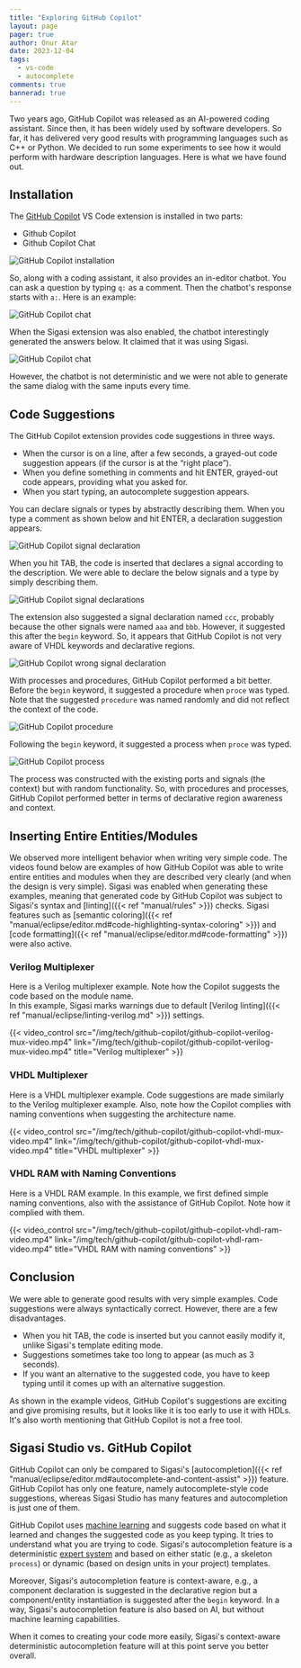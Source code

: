 ```yaml
---
title: "Exploring GitHub Copilot"
layout: page
pager: true
author: Onur Atar
date: 2023-12-04
tags:
  - vs-code
  - autocomplete 
comments: true
bannerad: true
---
```


Two years ago, GitHub Copilot was released as an AI-powered coding assistant. Since then, it has been widely used by software developers. 
So far, it has delivered very good results with programming languages such as C++ or Python. 
We decided to run some experiments to see how it would perform with hardware description languages. Here is what we have found out. 

## Installation

The [GitHub Copilot](https://github.com/features/copilot) VS Code extension is installed in two parts:
* Github Copilot
* Github Copilot Chat

![GitHub Copilot installation](/img/tech/github-copilot/github-copilot-installation.png)

So, along with a coding assistant, it also provides an in-editor chatbot.
You can ask a question by typing `q:` as a comment. 
Then the chatbot's response starts with `a:`. Here is an example:

![GitHub Copilot chat](/img/tech/github-copilot/github-copilot-chat.png)

When the Sigasi extension was also enabled, the chatbot interestingly generated the answers below.
It claimed that it was using Sigasi.

![GitHub Copilot chat](/img/tech/github-copilot/github-copilot-sigasi.png)

However, the chatbot is not deterministic and we were not able to generate the same dialog with the same inputs every time.

## Code Suggestions

The GitHub Copilot extension provides code suggestions in three ways. 

* When the cursor is on a line, after a few seconds, a grayed-out code suggestion appears (if the cursor is at the “right place”).
* When you define something in comments and hit ENTER, grayed-out code appears, providing what you asked for.
* When you start typing, an autocomplete suggestion appears.

You can declare signals or types by abstractly describing them. 
When you type a comment as shown below and hit ENTER, a declaration suggestion appears.

![GitHub Copilot signal declaration](/img/tech/github-copilot/github-copilot-signal-declaration.png)

When you hit TAB, the code is inserted that declares a signal according to the description.
We were able to declare the below signals and a type by simply describing them.

![GitHub Copilot signal declarations](/img/tech/github-copilot/github-copilot-signal-declarations.png)

The extension also suggested a signal declaration named `ccc`, probably because the other signals were named `aaa` and `bbb`. 
However, it suggested this after the `begin` keyword. So, it appears that GitHub Copilot is not very aware of VHDL keywords and declarative regions. 

![GitHub Copilot wrong signal declaration](/img/tech/github-copilot/github-copilot-wrong-signal-declaration.png)

With processes and procedures, GitHub Copilot performed a bit better. 
Before the `begin` keyword, it suggested a procedure when `proce` was typed. 
Note that the suggested `procedure` was named randomly and did not reflect the context of the code. 

![GitHub Copilot procedure](/img/tech/github-copilot/github-copilot-procedure.png)

Following the `begin` keyword, it suggested a process when `proce` was typed.

![GitHub Copilot process](/img/tech/github-copilot/github-copilot-process.png)

The process was constructed with the existing ports and signals (the context) but with random functionality.
So, with procedures and processes, GitHub Copilot performed better in terms of declarative region awareness and context. 

## Inserting Entire Entities/Modules

We observed more intelligent behavior when writing very simple code. 
The videos found below are examples of how GitHub Copilot was able to write entire entities and modules when they are described very clearly (and when the design is very simple).
Sigasi was enabled when generating these examples, meaning that generated code by GitHub Copilot was subject to Sigasi's syntax and [linting]({{< ref "manual/rules" >}}) checks. 
Sigasi features such as [semantic coloring]({{< ref "manual/eclipse/editor.md#code-highlighting-syntax-coloring" >}}) and [code formatting]({{< ref "manual/eclipse/editor.md#code-formatting" >}}) were also active.

### Verilog Multiplexer

Here is a Verilog multiplexer example. Note how the Copilot suggests the code based on the module name.  
In this example, Sigasi marks warnings due to default [Verilog linting]({{< ref "manual/eclipse/linting-verilog.md" >}}) settings.

{{< video_control src="/img/tech/github-copilot/github-copilot-verilog-mux-video.mp4" link="/img/tech/github-copilot/github-copilot-verilog-mux-video.mp4" title="Verilog multiplexer" >}}

### VHDL Multiplexer

Here is a VHDL multiplexer example. Code suggestions are made similarly to the Verilog multiplexer example. 
Also, note how the Copilot complies with naming conventions when suggesting the architecture name.

{{< video_control src="/img/tech/github-copilot/github-copilot-vhdl-mux-video.mp4" link="/img/tech/github-copilot/github-copilot-vhdl-mux-video.mp4" title="VHDL multiplexer" >}}

### VHDL RAM with Naming Conventions

Here is a VHDL RAM example. In this example, we first defined simple naming conventions, also with the assistance of GitHub Copilot. Note how it complied with them.

{{< video_control src="/img/tech/github-copilot/github-copilot-vhdl-ram-video.mp4" link="/img/tech/github-copilot/github-copilot-vhdl-ram-video.mp4" title="VHDL RAM with naming conventions" >}}

## Conclusion

We were able to generate good results with very simple examples. Code suggestions were always syntactically correct.
However, there are a few disadvantages.

* When you hit TAB, the code is inserted but you cannot easily modify it, unlike Sigasi's template editing mode. 
* Suggestions sometimes take too long to appear (as much as 3 seconds).
* If you want an alternative to the suggested code, you have to keep typing until it comes up with an alternative suggestion.

As shown in the example videos, GitHub Copilot's suggestions are exciting and give promising results, but it looks like it is too early to use it with HDLs.
It's also worth mentioning that GitHub Copilot is not a free tool.

## Sigasi Studio vs. GitHub Copilot

GitHub Copilot can only be compared to Sigasi's [autocompletion]({{< ref "manual/eclipse/editor.md#autocomplete-and-content-assist" >}}) feature.
GitHub Copilot has only one feature, namely autocomplete-style code suggestions, whereas Sigasi Studio has many features and autocompletion is just one of them.

GitHub Copilot uses [machine learning](https://en.wikipedia.org/wiki/Machine_learning) and suggests code based on what it learned and changes the suggested code as you keep typing. 
It tries to understand what you are trying to code. 
Sigasi's autocompletion feature is a deterministic [expert system](https://en.wikipedia.org/wiki/Expert_system) and based on either static (e.g., a skeleton `process`) or dynamic (based on design units in your project) templates. 

Moreover, Sigasi's autocompletion feature is context-aware, e.g., a component declaration is suggested in the declarative region but a component/entity instantiation is suggested after the `begin` keyword.
In a way, Sigasi's autocompletion feature is also based on AI, but without machine learning capabilities.

When it comes to creating your code more easily, Sigasi's context-aware deterministic autocompletion feature will at this point serve you better overall.
